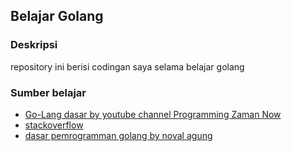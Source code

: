 ## Belajar Golang

### Deskripsi
repository ini berisi codingan saya selama belajar golang

### Sumber belajar
- [Go-Lang dasar by youtube channel Programming Zaman Now](https://www.youtube.com/watch?v=nyGu8Xn5b3g&list=PL-CtdCApEFH_t5_dtCQZgWJqWF45WRgZw)
- [stackoverflow](https://stackoverflow.com/)
- [dasar pemrogramman golang by noval agung](dasarpemrogramangolang.novalagung.com)